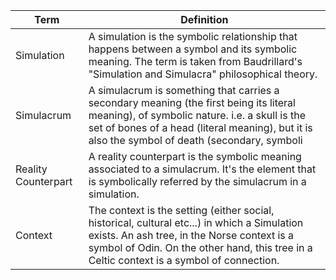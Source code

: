 | Term                | Definition                                                                                                                                                                                                                                 |
|---------------------|--------------------------------------------------------------------------------------------------------------------------------------------------------------------------------------------------------------------------------------------|
| Simulation          | A simulation is the symbolic relationship that happens between a symbol and its symbolic meaning. The term is taken from Baudrillard's "Simulation and Simulacra" philosophical theory.                                                    |
| Simulacrum          | A simulacrum is something that carries a secondary meaning (the first being its literal meaning), of symbolic nature. i.e. a skull is the set of bones of a head (literal meaning), but it is also the symbol of death (secondary, symboli |
| Reality Counterpart | A reality counterpart is the symbolic meaning associated to a simulacrum. It's the element that is symbolically referred by the simulacrum in a simulation.                                                                                |
| Context             | The context is the setting (either social, historical, cultural etc...) in which a Simulation exists.  An ash tree, in the Norse context is a symbol of Odin. On the other hand, this tree in a Celtic context is a symbol of connection.  |
